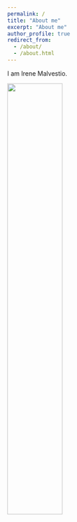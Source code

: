 ```yaml
---
permalink: /
title: "About me"
excerpt: "About me"
author_profile: true
redirect_from: 
  - /about/
  - /about.html
---
```


I am Irene Malvestio.

<div style="display: block">
<img src='../images/mandala.gif' style="width: 50%">
</div>
<br>

